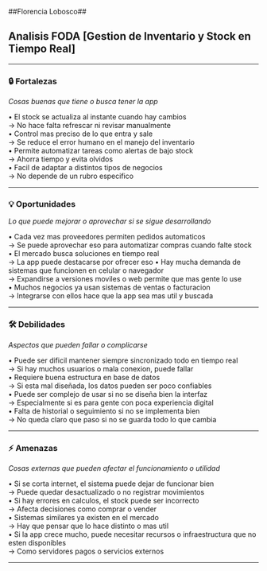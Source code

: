 ##Florencia Lobosco## 

## Analisis FODA [Gestion de Inventario y Stock en Tiempo Real]

---

### 🔒 Fortalezas  
*Cosas buenas que tiene o busca tener la app*

• El stock se actualiza al instante cuando hay cambios  
  → No hace falta refrescar ni revisar manualmente  
• Control mas preciso de lo que entra y sale  
  → Se reduce el error humano en el manejo del inventario  
• Permite automatizar tareas como alertas de bajo stock  
  → Ahorra tiempo y evita olvidos  
• Facil de adaptar a distintos tipos de negocios  
  → No depende de un rubro especifico  

---

### 💡 Oportunidades  
*Lo que puede mejorar o aprovechar si se sigue desarrollando*

• Cada vez mas proveedores permiten pedidos automaticos  
  → Se puede aprovechar eso para automatizar compras cuando falte stock  
• El mercado busca soluciones en tiempo real  
  → La app puede destacarse por ofrecer eso 
• Hay mucha demanda de sistemas que funcionen en celular o navegador  
  → Expandirse a versiones moviles o web permite que mas gente lo use    
• Muchos negocios ya usan sistemas de ventas o facturacion  
  → Integrarse con ellos hace que la app sea mas util y buscada   

---

### 🛠️ Debilidades  
*Aspectos que pueden fallar o complicarse*

• Puede ser dificil mantener siempre sincronizado todo en tiempo real  
  → Si hay muchos usuarios o mala conexion, puede fallar  
• Requiere buena estructura en base de datos  
  → Si esta mal diseñada, los datos pueden ser poco confiables  
• Puede ser complejo de usar si no se diseña bien la interfaz  
  → Especialmente si es para gente con poca experiencia digital  
• Falta de historial o seguimiento si no se implementa bien  
  → No queda claro que paso si no se guarda todo lo que cambia  

---

### ⚡ Amenazas  
*Cosas externas que pueden afectar el funcionamiento o utilidad*

• Si se corta internet, el sistema puede dejar de funcionar bien  
  → Puede quedar desactualizado o no registrar movimientos  
• Si hay errores en calculos, el stock puede ser incorrecto  
  → Afecta decisiones como comprar o vender  
• Sistemas similares ya existen en el mercado  
  → Hay que pensar que lo hace distinto o mas util  
• Si la app crece mucho, puede necesitar recursos o infraestructura que no esten disponibles  
  → Como servidores pagos o servicios externos   

---
